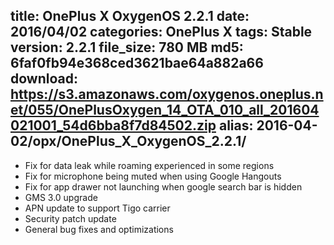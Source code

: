 title: OnePlus X OxygenOS 2.2.1
date: 2016/04/02
categories: OnePlus X
tags: Stable
version: 2.2.1
file_size: 780 MB
md5: 6faf0fb94e368ced3621bae64a882a66
download: https://s3.amazonaws.com/oxygenos.oneplus.net/055/OnePlusOxygen_14_OTA_010_all_201604021001_54d6bba8f7d84502.zip
alias: 2016-04-02/opx/OnePlus_X_OxygenOS_2.2.1/
---
* Fix for data leak while roaming experienced in some regions
* Fix for microphone being muted when using Google Hangouts
* Fix for app drawer not launching when google search bar is hidden
* GMS 3.0 upgrade
* APN update to support Tigo carrier
* Security patch update
* General bug fixes and optimizations